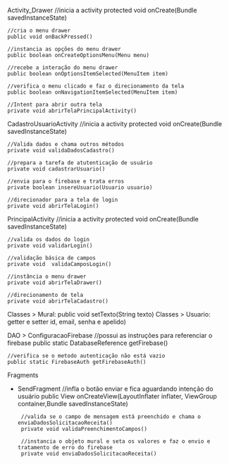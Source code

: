 Activity_Drawer
    //inicia a activity
    protected void onCreate(Bundle savedInstanceState)

    //cria o menu drawer
    public void onBackPressed()

    //instancia as opções do menu drawer
    public boolean onCreateOptionsMenu(Menu menu)

    //recebe a interação do menu drawer
    public boolean onOptionsItemSelected(MenuItem item)

    //verifica o menu clicado e faz o direcionamento da tela
    public boolean onNavigationItemSelected(MenuItem item)

    //Intent para abrir outra tela
    private void abrirTelaPrincipalActivity()

CadastroUsuarioActivity
    //inicia a activity
    protected void onCreate(Bundle savedInstanceState)

    //Valida dados e chama outros métodos
    private void validaDadosCadastro()

    //prepara a tarefa de atutenticação de usuário
    private void cadastrarUsuario()

    //envia para o firebase e trata erros
    private boolean insereUsuario(Usuario usuario)

    //direcionador para a tela de login
    private void abrirTelaLogin()

PrincipalActivity
    //inicia a activity
    protected void onCreate(Bundle savedInstanceState)

    //valida os dados do login
    private void validarLogin()

    //validação básica de campos
    private void  validaCamposLogin()

    //instância o menu drawer
    private void abrirTelaDrawer()

    //direcionamento de tela
    private void abrirTelaCadastro()


Classes > Mural: public void setTexto(String texto)
Classes > Usuario: getter e setter  id, email, senha e apelido)

DAO > ConfiguracaoFirebase
    //possui as instruções para referenciar o firebase
    public static DatabaseReference getFirebase()

    //verifica se o metodo autenticação não está vazio
    public static FirebaseAuth getFirebaseAuth()

Fragments

- SendFragment
       //infla o botão enviar e fica aguardando intenção do usuário
       public View onCreateView(LayoutInflater inflater, ViewGroup container,Bundle savedInstanceState)

       //valida se o campo de mensagem está preenchido e chama o enviaDadosSolicitacaoReceita()
       private void validaPreenchimentoCampos()

       //instancia o objeto mural e seta os valores e faz o envio e tratamento de erro do firebase
       private void enviaDadosSolicitacaoReceita()

